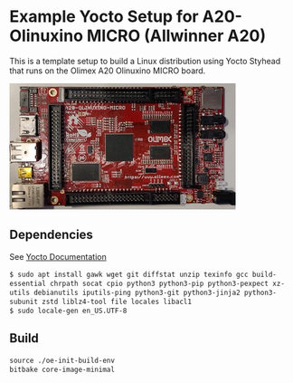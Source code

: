 # Example Yocto Setup for A20-Olinuxino MICRO (Allwinner A20)
This is a template setup to build a Linux distribution using Yocto Styhead
that runs on the Olimex A20 Olinuxino MICRO board.

![Picture of A20 Olinuxino MICRO](docs/olinuxino.jpg)

## Dependencies
See [Yocto Documentation](https://docs.yoctoproject.org/ref-manual/system-requirements.html)
~~~
$ sudo apt install gawk wget git diffstat unzip texinfo gcc build-essential chrpath socat cpio python3 python3-pip python3-pexpect xz-utils debianutils iputils-ping python3-git python3-jinja2 python3-subunit zstd liblz4-tool file locales libacl1
$ sudo locale-gen en_US.UTF-8
~~~

## Build
~~~
source ./oe-init-build-env
bitbake core-image-minimal
~~~
